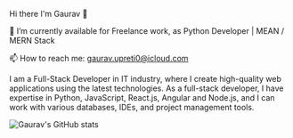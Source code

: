 Hi there I'm Gaurav 👋

🔭 I’m currently available for Freelance work, as Python Developer | MEAN / MERN Stack

📫 How to reach me: gaurav.upreti0@icloud.com

I am a Full-Stack Developer in IT industry, where I create high-quality web applications using the latest technologies. As a full-stack developer, I have expertise in Python, JavaScript, React.js, Angular and Node.js, and I can work with various databases, IDEs, and project management tools.

![Gaurav's GitHub stats](https://github-readme-stats.vercel.app/api?username=gauravupreti0&theme=transparent&show_icons=true)
